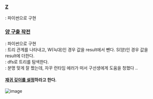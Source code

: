 ### [Z](https://www.acmicpc.net/problem/16435)
  : 파이썬으로 구현   

### [양 구출 작전](https://www.acmicpc.net/problem/16437)
  : 파이썬으로 구현   
  : 트리 관계를 나타내고, W(늑대)인 경우 값을 result에서 뺀다. S(양)인 경우 값을 result에 더한다.              
  : dfs로 트리를 탐색한다.       
  : 분명 맞게 잘 짰는데, 자꾸 런타임 에러가 떠서 구선생에게 도움을 청했다 ..      

  
   #### [재귀 깊이를 설정](https://velog.io/@heyoni/16437)하라고 한다. 
    
   ![image](https://github.com/KNU-HAEDAL/baekjoon-per-day/assets/137969226/ee12e291-0571-4105-a1aa-fdc302aabec4)
